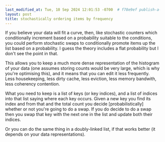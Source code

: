 ```yaml
---
last_modified_at: Tue, 10 Sep 2024 12:01:53 -0700  # f78e9ef publish-a-few-old-things
layout: post
title: stochastically ordering items by frequency
---
```


If you believe your data will fit a curve, then, like stochastic
counters which conditionally increment based on a probability
suitable to the conditions, you could perform stochastic swaps to
conditionally promote items up the list based on a probability.
I guess the theory includes a flat probability but I don't see
the point in that.

This allows you to keep a much more dense representation of the
histogram of your data (one assumes storing counts would be very
large, which is why you're optimising this), and it means that
you can edit it less frequently.  Less housekeeping, less dirty
cache, less eviction, less memory bandwith, less coherency
contention.

What you need to keep is a list of keys (or key indices), and a
list of indices into that list saying where each key occurs.
Given a new key you find its index and from that and the total
count you decide [probabilistically] whether or not you're going
to do a swap.  If you do decide to do a swap then you swap
that key with the next one in the list and update both their
indices.

Or you can do the same thing in a doubly-linked list, if that
works better (it depends on your data representations).

